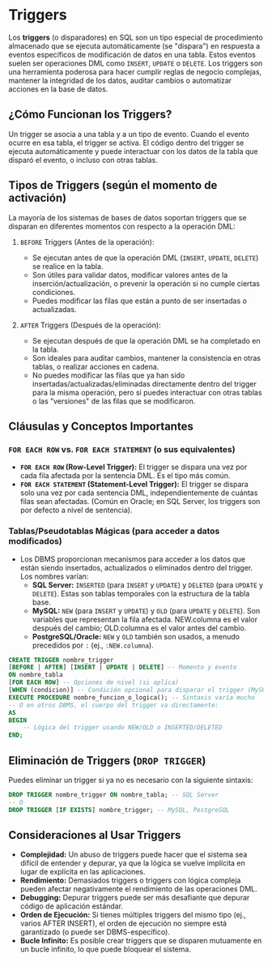 # Triggers

Los **triggers** (o disparadores) en SQL son un tipo especial de procedimiento almacenado que se ejecuta automáticamente (se "dispara") en respuesta a eventos específicos de modificación de datos en una tabla. Estos eventos suelen ser operaciones DML como `INSERT`, `UPDATE` o `DELETE`. Los triggers son una herramienta poderosa para hacer cumplir reglas de negocio complejas, mantener la integridad de los datos, auditar cambios o automatizar acciones en la base de datos.

## ¿Cómo Funcionan los Triggers?

Un trigger se asocia a una tabla y a un tipo de evento. Cuando el evento ocurre en esa tabla, el trigger se activa. El código dentro del trigger se ejecuta automáticamente y puede interactuar con los datos de la tabla que disparó el evento, o incluso con otras tablas.

## Tipos de Triggers (según el momento de activación)

La mayoría de los sistemas de bases de datos soportan triggers que se disparan en diferentes momentos con respecto a la operación DML:

1. `BEFORE` Triggers (Antes de la operación):

   - Se ejecutan antes de que la operación DML (`INSERT`, `UPDATE`, `DELETE`) se realice en la tabla.
   - Son útiles para validar datos, modificar valores antes de la inserción/actualización, o prevenir la operación si no cumple ciertas condiciones.
   - Puedes modificar las filas que están a punto de ser insertadas o actualizadas.

2. `AFTER` Triggers (Después de la operación):
   - Se ejecutan después de que la operación DML se ha completado en la tabla.
   - Son ideales para auditar cambios, mantener la consistencia en otras tablas, o realizar acciones en cadena.
   - No puedes modificar las filas que ya han sido insertadas/actualizadas/eliminadas directamente dentro del trigger para la misma operación, pero sí puedes interactuar con otras tablas o las "versiones" de las filas que se modificaron.

## Cláusulas y Conceptos Importantes

### `FOR EACH ROW` vs. `FOR EACH STATEMENT` (o sus equivalentes)

- **`FOR EACH ROW` (Row-Level Trigger):** El trigger se dispara una vez por cada fila afectada por la sentencia DML. Es el tipo más común.
- **`FOR EACH STATEMENT` (Statement-Level Trigger):** El trigger se dispara solo una vez por cada sentencia DML, independientemente de cuántas filas sean afectadas. (Común en Oracle; en SQL Server, los triggers son por defecto a nivel de sentencia).

### Tablas/Pseudotablas Mágicas (para acceder a datos modificados)

- Los DBMS proporcionan mecanismos para acceder a los datos que están siendo insertados, actualizados o eliminados dentro del trigger. Los nombres varían:
  - **SQL Server:** `INSERTED` (para `INSERT` y `UPDATE`) y `DELETED` (para `UPDATE` y `DELETE`). Estas son tablas temporales con la estructura de la tabla base.
  - **MySQL:** `NEW` (para `INSERT` y `UPDATE`) y `OLD` (para `UPDATE` y `DELETE`). Son variables que representan la fila afectada. NEW.columna es el valor después del cambio; OLD.columna es el valor antes del cambio.
  - **PostgreSQL/Oracle:** `NEW` y `OLD` también son usados, a menudo precedidos por `:` (ej., `:NEW.columna`).

```sql
CREATE TRIGGER nombre_trigger
[BEFORE | AFTER] [INSERT | UPDATE | DELETE] -- Momento y evento
ON nombre_tabla
[FOR EACH ROW] -- Opciones de nivel (si aplica)
[WHEN (condicion)] -- Condición opcional para disparar el trigger (MySQL, PostgreSQL, Oracle)
EXECUTE PROCEDURE nombre_funcion_o_logica(); -- Sintaxis varía mucho
-- O en otros DBMS, el cuerpo del trigger va directamente:
AS
BEGIN
    -- Lógica del trigger usando NEW/OLD o INSERTED/DELETED
END;
```

## Eliminación de Triggers (`DROP TRIGGER`)

Puedes eliminar un trigger si ya no es necesario con la siguiente sintaxis:

```sql
DROP TRIGGER nombre_trigger ON nombre_tabla; -- SQL Server
-- O
DROP TRIGGER [IF EXISTS] nombre_trigger; -- MySQL, PostgreSQL
```

## Consideraciones al Usar Triggers

- **Complejidad:** Un abuso de triggers puede hacer que el sistema sea difícil de entender y depurar, ya que la lógica se vuelve implícita en lugar de explícita en las aplicaciones.
- **Rendimiento:** Demasiados triggers o triggers con lógica compleja pueden afectar negativamente el rendimiento de las operaciones DML.
- **Debugging:** Depurar triggers puede ser más desafiante que depurar código de aplicación estándar.
- **Orden de Ejecución:** Si tienes múltiples triggers del mismo tipo (ej., varios AFTER INSERT), el orden de ejecución no siempre está garantizado (o puede ser DBMS-específico).
- **Bucle Infinito:** Es posible crear triggers que se disparen mutuamente en un bucle infinito, lo que puede bloquear el sistema.
